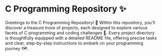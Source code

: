 # C Programming Repository ✨

Greetings to the C Programming Repository! 🎁 Within this repository, you'll discover a treasure trove of projects, each designed to explore various facets of C programming and coding challenges 💪. Every project directory is thoughtfully equipped with a detailed README file, offering precise tasks and clear, step-by-step instructions to embark on your programming journey 🗺.
